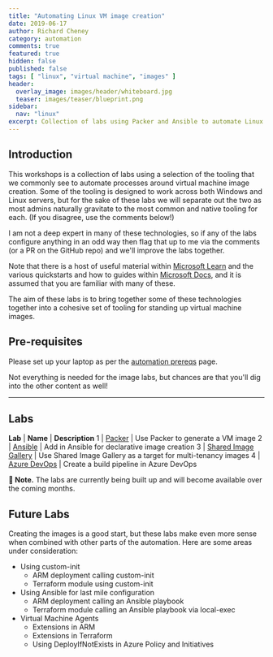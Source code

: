 ```yaml
---
title: "Automating Linux VM image creation"
date: 2019-06-17
author: Richard Cheney
category: automation
comments: true
featured: true
hidden: false
published: false
tags: [ "linux", "virtual machine", "images" ]
header:
  overlay_image: images/header/whiteboard.jpg
  teaser: images/teaser/blueprint.png
sidebar:
  nav: "linux"
excerpt: Collection of labs using Packer and Ansible to automate Linux VMs image creation
---
```


## Introduction

This workshops is a collection of labs using a selection of the tooling that we commonly see to automate processes around virtual machine image creation.  Some of the tooling is designed to work across both Windows and Linux servers, but for the sake of these labs we will separate out the two as most admins naturally gravitate to the most common and native tooling for each.  (If you disagree, use the comments below!)

I am not a deep expert in many of these technologies, so if any of the labs configure anything in an odd way then flag that up to me via the comments (or a PR on the GitHub repo) and we'll improve the labs together.

Note that there is a host of useful material within [Microsoft Learn](https://docs.microsoft.com/en-gb/learn/) and the various quickstarts and how to guides within [Microsoft Docs](https://docs.microsoft.com/en-us/azure/virtual-machines/linux/overview), and it is assumed that you are familiar with many of these.

The aim of these labs is to bring together some of these technologies together into a cohesive set of tooling for standing up virtual machine images.

## Pre-requisites

Please set up your laptop as per the [automation prereqs](./prereqs) page.

Not everything is needed for the image labs, but chances are that you'll dig into the other content as well!

----------

## Labs

**Lab** | **Name** | **Description**
1 | [Packer](lab1) | Use Packer to generate a VM image
2 | [Ansible](lab2) | Add in Ansible for declarative image creation
3 | [Shared Image Gallery](lab3) | Use Shared Image Gallery as a target for multi-tenancy images
4 | [Azure DevOps](lab4) | Create a build pipeline in Azure DevOps

**💬 Note.** The labs are currently being built up and will become available over the coming months.

## Future Labs

Creating the images is a good start, but these labs make even more sense when combined with other parts of the automation.  Here are some areas under consideration:

* Using custom-init
    * ARM deployment calling custom-init
    * Terraform module using custom-init
* Using Ansible for last mile configuration
    * ARM deployment calling an Ansible playbook
    * Terraform module calling an Ansible playbook via local-exec
* Virtual Machine Agents
    * Extensions in ARM
    * Extensions in Terraform
    * Using DeployIfNotExists in Azure Policy and Initiatives
